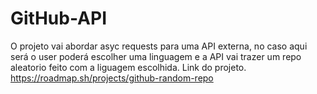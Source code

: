 # GitHub-API
 O projeto vai abordar asyc requests para uma API externa, no caso aqui será o user poderá escolher uma linguagem e a API vai trazer um repo aleatorio feito com a liguagem escolhida. 
 Link do projeto.
 https://roadmap.sh/projects/github-random-repo
